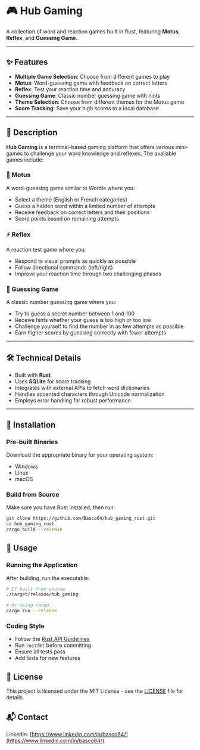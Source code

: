 # 🎮 Hub Gaming

A collection of word and reaction games built in Rust, featuring **Motus**, **Reflex**, and **Guessing Game**.

---

## ✨ Features

- **Multiple Game Selection**: Choose from different games to play
- **Motus**: Word-guessing game with feedback on correct letters
- **Reflex**: Test your reaction time and accuracy
- **Guessing Game**: Classic number guessing game with hints
- **Theme Selection**: Choose from different themes for the Motus game
- **Score Tracking**: Save your high scores to a local database

---

## 📝 Description

**Hub Gaming** is a terminal-based gaming platform that offers various mini-games to challenge your word knowledge and reflexes. The available games include:

### 🎯 Motus

A word-guessing game similar to Wordle where you:

- Select a theme (English or French categories)
- Guess a hidden word within a limited number of attempts
- Receive feedback on correct letters and their positions
- Score points based on remaining attempts

### ⚡ Reflex

A reaction test game where you:

- Respond to visual prompts as quickly as possible
- Follow directional commands (left/right)
- Improve your reaction time through two challenging phases

### 🔢 Guessing Game

A classic number guessing game where you:

- Try to guess a secret number between 1 and 100
- Receive hints whether your guess is too high or too low
- Challenge yourself to find the number in as few attempts as possible
- Earn higher scores by guessing correctly with fewer attempts

---

## 🛠️ Technical Details

- Built with **Rust**
- Uses **SQLite** for score tracking
- Integrates with external APIs to fetch word dictionaries
- Handles accented characters through Unicode normalization
- Employs error handling for robust performance

---

## 🚀 Installation

### Pre-built Binaries

Download the appropriate binary for your operating system:

- Windows
- Linux
- macOS

### Build from Source

Make sure you have Rust installed, then run:

```bash
git clone https://github.com/Basco64/hub_gaming_rust.git
cd hub_gaming_rust
cargo build --release
```

## 🎲 Usage

### Running the Application

After building, run the executable:

```bash
# If built from source
./target/release/hub_gaming

# Or using cargo
cargo run --release
```

### Coding Style

- Follow the [Rust API Guidelines](https://rust-lang.github.io/api-guidelines/)
- Run `rustfmt` before committing
- Ensure all tests pass
- Add tests for new features

## 📜 License

This project is licensed under the MIT License - see the [LICENSE](LICENSE) file for details.

## 📬 Contact

Linkedin: [https://www.linkedin.com/in/basco64/](https://www.linkedin.com/in/basco64/)
